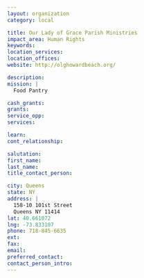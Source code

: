 ```yaml
---
layout: organization
category: local

title: Our Lady of Grace Parish Ministries
impact_area: Human Rights
keywords: 
location_services: 
location_offices: 
website: http://olghowardbeach.org/

description: 
mission: |
  Food Pantry

cash_grants: 
grants: 
service_opp: 
services: 

learn: 
cont_relationship: 

salutation: 
first_name: 
last_name: 
title_contact_person: 

city: Queens
state: NY
address: |
  158-10 101st Street    
  Queens NY 11414
lat: 40.661072
lng: -73.833107
phone: 718-845-6635
ext: 
fax: 
email: 
preferred_contact: 
contact_person_intro: 
---
```

